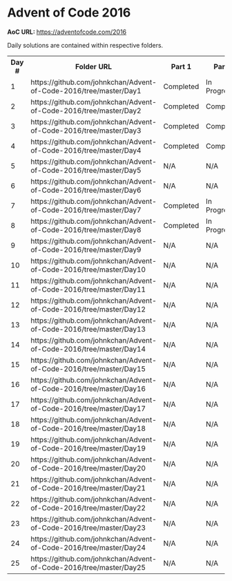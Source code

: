 # Advent of Code 2016

<b>AoC URL: </b> https://adventofcode.com/2016

Daily solutions are contained within respective folders.

<table style="width:100%">
  <tr>
    <th>Day #</th>
    <th>Folder URL</th> 
    <th>Part 1</th>
    <th>Part 2</th>
  </tr>
  <tr>
      <td>1</td>
      <td>https://github.com/johnkchan/Advent-of-Code-2016/tree/master/Day1</td> 
      <td>Completed</td>
      <td>In Progress</td>
  </tr>
  <tr>
      <td>2</td>
      <td>https://github.com/johnkchan/Advent-of-Code-2016/tree/master/Day2</td> 
      <td>Completed</td>
      <td>Completed</td>
  </tr>
  <tr>
      <td>3</td>
      <td>https://github.com/johnkchan/Advent-of-Code-2016/tree/master/Day3</td> 
      <td>Completed</td>
      <td>Completed</td>
  </tr>
  <tr>
      <td>4</td>
      <td>https://github.com/johnkchan/Advent-of-Code-2016/tree/master/Day4</td> 
      <td>Completed</td>
      <td>Completed</td>
  </tr>
  <tr>
      <td>5</td>
      <td>https://github.com/johnkchan/Advent-of-Code-2016/tree/master/Day5</td> 
      <td>N/A</td>
      <td>N/A</td>
  </tr>
  <tr>
      <td>6</td>
      <td>https://github.com/johnkchan/Advent-of-Code-2016/tree/master/Day6</td> 
      <td>N/A</td>
      <td>N/A</td>
  </tr>
  <tr>
      <td>7</td>
      <td>https://github.com/johnkchan/Advent-of-Code-2016/tree/master/Day7</td> 
      <td>Completed</td>
      <td>In Progress</td>
  </tr>
  <tr>
      <td>8</td>
      <td>https://github.com/johnkchan/Advent-of-Code-2016/tree/master/Day8</td> 
      <td>Completed</td>
      <td>In Progress</td>
  </tr>
  <tr>
      <td>9</td>
      <td>https://github.com/johnkchan/Advent-of-Code-2016/tree/master/Day9</td> 
      <td>N/A</td>
      <td>N/A</td>
  </tr>
  <tr>
      <td>10</td>
      <td>https://github.com/johnkchan/Advent-of-Code-2016/tree/master/Day10</td> 
      <td>N/A</td>
      <td>N/A</td>
  </tr>
  <tr>
      <td>11</td>
      <td>https://github.com/johnkchan/Advent-of-Code-2016/tree/master/Day11</td> 
      <td>N/A</td>
      <td>N/A</td>
  </tr>
  <tr>
      <td>12</td>
      <td>https://github.com/johnkchan/Advent-of-Code-2016/tree/master/Day12</td> 
      <td>N/A</td>
      <td>N/A</td>
  </tr>
  <tr>
      <td>13</td>
      <td>https://github.com/johnkchan/Advent-of-Code-2016/tree/master/Day13</td> 
      <td>N/A</td>
      <td>N/A</td>
  </tr>
  <tr>
      <td>14</td>
      <td>https://github.com/johnkchan/Advent-of-Code-2016/tree/master/Day14</td> 
      <td>N/A</td>
      <td>N/A</td>
  </tr>
  <tr>
      <td>15</td>
      <td>https://github.com/johnkchan/Advent-of-Code-2016/tree/master/Day15</td> 
      <td>N/A</td>
      <td>N/A</td>
  </tr>
  <tr>
      <td>16</td>
      <td>https://github.com/johnkchan/Advent-of-Code-2016/tree/master/Day16</td> 
      <td>N/A</td>
      <td>N/A</td>
  </tr>
  <tr>
      <td>17</td>
      <td>https://github.com/johnkchan/Advent-of-Code-2016/tree/master/Day17</td> 
      <td>N/A</td>
      <td>N/A</td>
  </tr>
  <tr>
      <td>18</td>
      <td>https://github.com/johnkchan/Advent-of-Code-2016/tree/master/Day18</td> 
      <td>N/A</td>
      <td>N/A</td>
  </tr>
  <tr>
      <td>19</td>
      <td>https://github.com/johnkchan/Advent-of-Code-2016/tree/master/Day19</td> 
      <td>N/A</td>
      <td>N/A</td>
  </tr>
  <tr>
      <td>20</td>
      <td>https://github.com/johnkchan/Advent-of-Code-2016/tree/master/Day20</td> 
      <td>N/A</td>
      <td>N/A</td>
  </tr>
  <tr>
      <td>21</td>
      <td>https://github.com/johnkchan/Advent-of-Code-2016/tree/master/Day21</td> 
      <td>N/A</td>
      <td>N/A</td>
  </tr>
  <tr>
      <td>22</td>
      <td>https://github.com/johnkchan/Advent-of-Code-2016/tree/master/Day22</td> 
      <td>N/A</td>
      <td>N/A</td>
  </tr>
  <tr>
      <td>23</td>
      <td>https://github.com/johnkchan/Advent-of-Code-2016/tree/master/Day23</td> 
      <td>N/A</td>
      <td>N/A</td>
  </tr>
  <tr>
      <td>24</td>
      <td>https://github.com/johnkchan/Advent-of-Code-2016/tree/master/Day24</td> 
      <td>N/A</td>
      <td>N/A</td>
  </tr>
  <tr>
      <td>25</td>
      <td>https://github.com/johnkchan/Advent-of-Code-2016/tree/master/Day25</td> 
      <td>N/A</td>
      <td>N/A</td>
  </tr>
</table>
